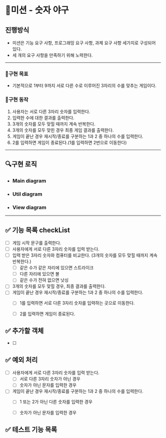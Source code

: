 # 🚀미션 - 숫자 야구

## 진행방식

- 미션은 기능 요구 사항, 프로그래밍 요구 사항, 과제 요구 사항 세가지로 구성되어 있다.
- 세 개의 요구 사항을 만족하기 위해 노력한다.

---

### 💙구현 목표

- 기본적으로 1부터 9까지 서로 다른 수로 이루어진 3자리의 수를 맞추는 게임이다.

### 📜구현 동작

1. 사용자는 서로 다른 3자리 숫자를 입력한다.
2. 입력한 수에 대한 결과를 출력한다.
3. 3개의 숫자를 모두 맞힐 때까지 계속 반복한다.
4. 3개의 숫자를 모두 맞힌 경우 최종 게임 결과를 출력한다.
5. 게임이 끝난 경우 재시작/종료를 구분하는 1과 2 중 하나의 수를 입력한다.
6. 2를 입력하면 게임이 종료된다.(1를 입력하면 2번으로 이동한다)

---

## 🔍구현 로직

- ### Main diagram



- ### Util diagram



- ### View diagram

---

## ✅ 기능 목록 checkList

- [ ] 게임 시작 문구를 출력한다.
- [ ] 사용자에게 서로 다른 3자리 숫자를 입력 받는다.
- [ ] 입력 받은 3자리 숫자와 컴퓨터를 비교한다. (3개의 숫자를 모두 맞힐 때까지 계속 반복한다.)
  - [ ] 같은 수가 같은 자리에 있으면 스트라이크
  - [ ] 다른 자리에 있으면 볼
  - [ ] 같은 수가 전혀 없으면 낫싱
- [ ] 3개의 숫자를 모두 맞힐 경우, 최종 결과를 출력한다.
- [ ] 게임이 끝난 경우 재시작/종료를 구분하는 1과 2 중 하나의 수를 입력한다.
  - [ ] 1를 입력하면 서로 다른 3자리 숫자를 입력하는 곳으로 이동한다.
  - [ ] 2를 입력하면 게임이 종료된다.


## ✅ 추가할 객체

- [ ] 


## ✅ 예외 처리

- [ ] 사용자에게 서로 다른 3자리 숫자를 입력 받는다.
  - [ ] 서로 다른 3자리 숫자가 아닌 경우
  - [ ] 숫자가 아닌 문자를 입력한 경우
- [ ] 게임이 끝난 경우 재시작/종료를 구분하는 1과 2 중 하나의 수를 입력한다.
  - [ ] 1 또는 2가 아닌 다른 숫자를 입력한 경우
  - [ ] 숫자가 아닌 문자를 입력한 경우


## ✅ 테스트 기능 목록
